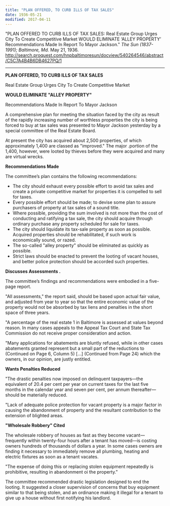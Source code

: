 ```yaml
---
title: "PLAN OFFERED, TO CURB ILLS OF TAX SALES"
date: 1936-05-21
modified: 2017-04-11
---
```


"PLAN OFFERED TO CURB ILLS OF TAX SALES: Real Estate Group Urges City To Create Competitive Market WOULD ELIMINATE ‘ALLEY PROPERTY’ Recommendations Made In Report To Mayor Jackson." *The Sun (1837-1991); Baltimore, Md.* May 21, 1936. http://search.proquest.com/hnpbaltimoresun/docview/540264546/abstract/C5C7A4B4B6DB4627PQ/1

---

**PLAN OFFERED, TO CURB ILLS OF TAX SALES**

Real Estate Group Urges City To Create Competitive Market

**WOULD ELIMINATE "ALLEY PROPERTY"**

Recommendations Made In Report To Mayor Jackson

A comprehensive plan for meeting the situation faced by the city as result of the rapidly increasing number of worthless properties the city is being forced to buy at tax sales was presented to Mayor Jackson yesterday by a special committee of the Real Estate Board.

At present the city has acquired about 2,500 properties, of which approximately 1,400 are classed as "improved." The major .portion of the 1,400, however, were looted by thieves before they were acquired and many are virtual wrecks.

**Recommendations Made**

The committee’s plan contains the following recommendations:

- The city should exhaust every possible effort to avoid tax sales and create a private competitive market for properties it is compelled to sell for taxes.
- Every possible effort should be made; to devise some plan to assure purchasers of property at tax sales of a sound title.
- Where possible, providing the sum involved is not more than the cost of conducting and ratifying a tax sale, the city should acquire through ordinary purchase any property scheduled for sale for taxes.
- The city should liquidate its tax-sale property as soon as possible. Acquired properties should be rehabilitated, if such work is economically sound, or razed.
- The so-called "alley property" should be eliminated as quickly as possible.
- Strict laws should be enacted to prevent the looting of vacant houses, and better police protection should be accorded such properties.

**Discusses Assessments .**

The committee’s findings and recommendations were embodied in a five-page report.

"All assessments," the report said, should be based upon actual fair value, and adjusted from year to year so that the entire economic value of the property would not be absorbed by tax liens and penalties in the short space of three years.

"A percentage of the real estate 1 in Baltimore is assessed at values beyond reason. In many cases appeals to the Appeal Tax Court and State Tax Commission do not receive proper consideration and action.

"Many applications for abatements are bluntly refused, while in other cases abatements granted represent but a small part of the reductions to (Continued on Page 6, Column 5) [...] (Continued from Page 24) which the owners, in our opinion, are justly entitled.

**Wants Penalties Reduced**

 "The drastic penalties now imposed on delinquent taxpayers—the equivalent of 20.4 per cent per year on current taxes for the last five months in the calendar year and seven per cent, per annum thereafter—should be materially reduced.

"Lack of adequate police protection for vacant property is a major factor in causing the abandonment of property and the resultant contribution to the extension of blighted areas.

**"Wholesale Robbery" Cited**

The wholesale robbery of houses as fast as they become vacant—frequently within twenty-four hours after a tenant has moved—is costing owners hundreds of thousands of dollars a year. In some cases owners are finding it necessary to immediately remove all plumbing, heating and electric fixtures as soon as a tenant vacates.

"The expense of doing this or replacing stolen equipment repeatedly is prohibitive, resulting in abandonment oi the property."

The committee recommended drastic legislation designed to end the looting. It suggested a closer supervision of concerns that buy equipment similar to that being stolen, and an ordinance making it illegal for a tenant to give up a house without first notifying his landlord.